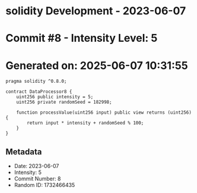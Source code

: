 ﻿# solidity Development - 2023-06-07
# Commit #8 - Intensity Level: 5
# Generated on: 2025-06-07 10:31:55
```solidity
pragma solidity ^0.8.0;

contract DataProcessor8 {
    uint256 public intensity = 5;
    uint256 private randomSeed = 182998;

    function processValue(uint256 input) public view returns (uint256) {
        return input * intensity + randomSeed % 100;
    }
}
```
## Metadata
- Date: 2023-06-07
- Intensity: 5
- Commit Number: 8
- Random ID: 1732466435
